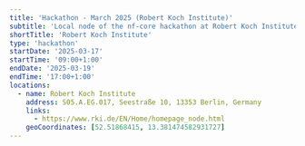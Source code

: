 ```yaml
---
title: 'Hackathon - March 2025 (Robert Koch Institute)'
subtitle: 'Local node of the nf-core hackathon at Robert Koch Institute'
shortTitle: 'Robert Koch Institute'
type: 'hackathon'
startDate: '2025-03-17'
startTime: '09:00+1:00'
endDate: '2025-03-19'
endTime: '17:00+1:00'
locations:
  - name: Robert Koch Institute
    address: S05.A.EG.017, Seestraße 10, 13353 Berlin, Germany
    links:
      - https://www.rki.de/EN/Home/homepage_node.html
    geoCoordinates: [52.51868415, 13.381474582931727]
---
```

